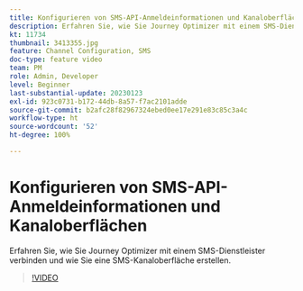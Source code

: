 ```yaml
---
title: Konfigurieren von SMS-API-Anmeldeinformationen und Kanaloberflächen
description: Erfahren Sie, wie Sie Journey Optimizer mit einem SMS-Dienstleister verbinden und wie Sie eine SMS-Kanaloberfläche erstellen.
kt: 11734
thumbnail: 3413355.jpg
feature: Channel Configuration, SMS
doc-type: feature video
team: PM
role: Admin, Developer
level: Beginner
last-substantial-update: 20230123
exl-id: 923c0731-b172-44db-8a57-f7ac2101adde
source-git-commit: b2afc28f82967324ebed0ee17e291e83c85c3a4c
workflow-type: ht
source-wordcount: '52'
ht-degree: 100%

---
```


# Konfigurieren von SMS-API-Anmeldeinformationen und Kanaloberflächen

Erfahren Sie, wie Sie Journey Optimizer mit einem SMS-Dienstleister verbinden und wie Sie eine SMS-Kanaloberfläche erstellen.

>[!VIDEO](https://video.tv.adobe.com/v/3413355?quality=12&learn=on)
